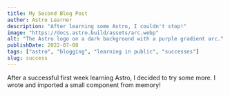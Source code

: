 ```yaml
---
title: My Second Blog Post
author: Astro Learner
description: "After learning some Astro, I couldn't stop!"
image: "https://docs.astro.build/assets/arc.webp"
alt: "The Astro logo on a dark background with a purple gradient arc."
publishDate: 2022-07-08
tags: ["astro", "blogging", "learning in public", "successes"]
slug: success
---
```


After a successful first week learning Astro, I decided to try some more. I wrote and imported a small component from memory!
